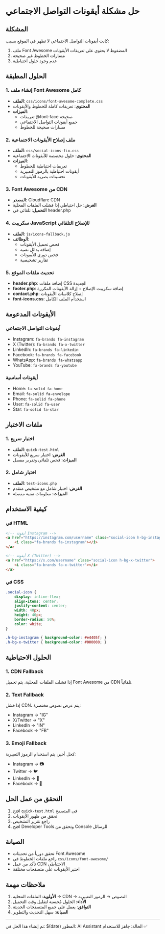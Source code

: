 # حل مشكلة أيقونات التواصل الاجتماعي

## المشكلة
كانت أيقونات التواصل الاجتماعي لا تظهر في الموقع بسبب:
1. ملف Font Awesome المضغوط لا يحتوي على تعريفات الأيقونات
2. مسارات الخطوط غير صحيحة
3. عدم وجود حلول احتياطية

## الحلول المطبقة

### 1. إنشاء ملف Font Awesome كامل
- **الملف**: `css/icons/font-awesome-complete.css`
- **المحتوى**: تعريفات كاملة للخطوط والأيقونات
- **الميزات**: 
  - تعريفات @font-face صحيحة
  - جميع أيقونات التواصل الاجتماعي
  - مسارات صحيحة للخطوط

### 2. ملف إصلاح الأيقونات الاجتماعية
- **الملف**: `css/social-icons-fix.css`
- **المحتوى**: حلول مخصصة للأيقونات الاجتماعية
- **الميزات**:
  - تعريفات احتياطية للخطوط
  - أيقونات احتياطية بالرموز التعبيرية
  - تحسينات بصرية للأيقونات

### 3. Font Awesome من CDN
- **المصدر**: Cloudflare CDN
- **الغرض**: حل احتياطي إذا فشلت الملفات المحلية
- **التحميل**: تلقائي في header.php

### 4. سكريبت JavaScript للإصلاح التلقائي
- **الملف**: `js/icons-fallback.js`
- **الوظائف**:
  - فحص تحميل الأيقونات
  - إضافة بدائل نصية
  - فحص دوري للأيقونات
  - تقارير تشخيصية

### 5. تحديث ملفات الموقع
- **header.php**: إضافة ملفات CSS الجديدة
- **footer.php**: إضافة سكريبت الإصلاح + إزالة الأيقونات المكررة
- **contact.php**: إصلاح كلاسات الأيقونات
- **font-icons.css**: استخدام الملف الكامل

## الأيقونات المدعومة

### أيقونات التواصل الاجتماعي
- Instagram: `fa-brands fa-instagram`
- X (Twitter): `fa-brands fa-x-twitter`
- LinkedIn: `fa-brands fa-linkedin`
- Facebook: `fa-brands fa-facebook`
- WhatsApp: `fa-brands fa-whatsapp`
- YouTube: `fa-brands fa-youtube`

### أيقونات أساسية
- Home: `fa-solid fa-home`
- Email: `fa-solid fa-envelope`
- Phone: `fa-solid fa-phone`
- User: `fa-solid fa-user`
- Star: `fa-solid fa-star`

## ملفات الاختبار

### 1. اختبار سريع
- **الملف**: `quick-test.html`
- **الغرض**: اختبار سريع للأيقونات
- **الميزات**: فحص تلقائي وتقرير مفصل

### 2. اختبار شامل
- **الملف**: `test-icons.php`
- **الغرض**: اختبار شامل مع تشخيص متقدم
- **الميزات**: معلومات تقنية مفصلة

## كيفية الاستخدام

### في HTML
```html
<!-- أيقونة Instagram -->
<a href="https://instagram.com/username" class="social-icon h-bg-instagram">
    <i class="fa-brands fa-instagram"></i>
</a>

<!-- أيقونة X (Twitter) -->
<a href="https://x.com/username" class="social-icon h-bg-x-twitter">
    <i class="fa-brands fa-x-twitter"></i>
</a>
```

### في CSS
```css
.social-icon {
    display: inline-flex;
    align-items: center;
    justify-content: center;
    width: 40px;
    height: 40px;
    border-radius: 50%;
    color: white;
}

.h-bg-instagram { background-color: #e4405f; }
.h-bg-x-twitter { background-color: #000000; }
```

## الحلول الاحتياطية

### 1. CDN Fallback
إذا فشلت الملفات المحلية، يتم تحميل Font Awesome من CDN تلقائياً.

### 2. Text Fallback
إذا فشل CDN، يتم عرض نصوص مختصرة:
- Instagram → "IG"
- X/Twitter → "X"
- LinkedIn → "IN"
- Facebook → "FB"

### 3. Emoji Fallback
كحل أخير، يتم استخدام الرموز التعبيرية:
- Instagram → 📷
- Twitter → 🐦
- LinkedIn → 💼
- Facebook → 📘

## التحقق من عمل الحل

1. افتح `quick-test.html` في المتصفح
2. تحقق من ظهور الأيقونات
3. راجع تقرير التشخيص
4. افتح Developer Tools وتحقق من Console للرسائل

## الصيانة

- تحقق دورياً من تحديثات Font Awesome
- راجع ملفات الخطوط في `css/icons/font-awesome/`
- تأكد من عمل CDN الاحتياطي
- اختبر الأيقونات على متصفحات مختلفة

## ملاحظات مهمة

1. **الأولوية**: الملفات المحلية → CDN → النصوص → الرموز التعبيرية
2. **الأداء**: الحلول مُحسنة لتقليل وقت التحميل
3. **التوافق**: يعمل على جميع المتصفحات الحديثة
4. **الصيانة**: سهل التحديث والتطوير

---

تم إنشاء هذا الحل في: $(date)
المطور: AI Assistant
الحالة: جاهز للاستخدام ✅